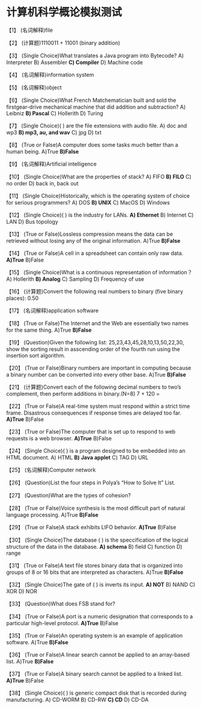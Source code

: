 # 计算机科学概论模拟测试

【1】 (名词解释)file 

【2】 (计算题)1110011 + 11001 (binary addition) 

【3】 (Single Choice)What translates a Java program into Bytecode?   A) Interpreter   B) Assembler   **C) Compiler**   D) Machine code 

【4】 (名词解释)information system 

【5】 (名词解释)object 

【6】 (Single Choice)What French Matchematician built and sold the firstgear-drive mechanical machine that did addition and subtraction?   A) Leibniz   **B) Pascal**   C) Hollerith   D) Turing 

【7】 (Single Choice)( ) are the file extensions with audio file.   A) doc and wp3   **B) mp3, au, and wav**   C) jpg   D) txt 

【8】 (True or False)A computer does some tasks much better than a human being.   A)True   **B)False** 

【9】 (名词解释)Artificial intelligence 

【10】 (Single Choice)What are the properties of stack?   A) FIFO   **B) FILO**   C) no order   D) back in, back out 

【11】 (Single Choice)Historically, which is the operating system of choice for serious programmers?   A) DOS   **B) UNIX**   C) MacOS   D) Windows 

【12】 (Single Choice)( ) is the industry for LANs.   **A) Ethernet**   B) Internet   C) LAN   D) Bus topology 

【13】 (True or False)Lossless compression means the data can be retrieved without losing any of the original information.   A)True   **B)False** 

【14】 (True or False)A cell in a spreadsheet can contain only raw data.   **A)True**   B)False 

【15】 (Single Choice)What is a continuous representation of information？   A) Hollerith   **B) Analog**   C) Sampling   D) Frequency of use 

【16】 (计算题)Convert the following real numbers to binary (five binary places): 0.50 

【17】 (名词解释)application software 

【18】 (True or False)The Internet and the Web are essentially two names for the same thing.   A)True   **B)False** 

【19】 (Question)Given the following list: 25,23,43,45,28,10,13,50,22,30, show the sorting result in asscending order of the fourth run using the insertion sort algorithm. 

【20】 (True or False)Binary numbers are important in computing because a binary number can be converted into every other base.   A)True   **B)False** 

【21】 (计算题)Convert each of the following decimal numbers to two’s complement, then perform additions in binary.(N=8) 7 + 120 = 

【22】 (True or False)A real-time system must respond within a strict time frame. Disastrous consequences if response times are delayed too far.   **A)True**   B)False 

【23】 (True or False)The computer that is set up to respond to web requests is a web browser.   **A)True**   B)False 

【24】 (Single Choice)( ) is a program designed to be embedded into an HTML document.   A) HTML   **B) Java applet**   C) TAG   D) URL 

【25】 (名词解释)Computer network 

【26】 (Question)List the four steps in Polya’s “How to Solve It” List. 

【27】 (Question)What are the types of cohesion? 

【28】 (True or False)Voice synthesis is the most difficult part of natural language processing.   A)True   **B)False** 

【29】 (True or False)A stack exhibits LIFO behavior.   **A)True**   B)False 

【30】 (Single Choice)The database ( ) is the speccification of the logical structure of the data in the database.   **A) schema**   B) field   C) function   D) range 

【31】 (True or False)A text file stores binary data that is organized into groups of 8 or 16 bits that are interpreted as characters.   A)True   **B)False** 

【32】 (Single Choice)The gate of ( ) is inverts its input.   **A) NOT**   B) NAND   C) XOR   D) NOR 

【33】 (Question)What does FSB stand for? 

【34】 (True or False)A port is a numeric designation that corresponds to a particular high-level protocol.   **A)True**   B)False 

【35】 (True or False)An operating system is an example of application software.   A)True   **B)False** 

【36】 (True or False)A linear search cannot be applied to an array-based list.   A)True   **B)False** 

【37】 (True or False)A binary search cannot be applied to a linked list.   **A)True**   B)False 

【38】 (Single Choice)( ) is generic compact disk that is recorded during manufacturing.   A) CD-WORM   B) CD-RW   **C) CD**   D) CD-DA